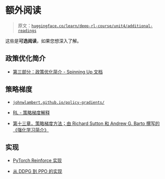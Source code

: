 # 额外阅读

> 原文：[`huggingface.co/learn/deep-rl-course/unit4/additional-readings`](https://huggingface.co/learn/deep-rl-course/unit4/additional-readings)

这些是**可选阅读**，如果您想深入了解。

## 政策优化简介

+   [第三部分：政策优化简介 - Spinning Up 文档](https://spinningup.openai.com/en/latest/spinningup/rl_intro3.html)

## 策略梯度

+   [`johnwlambert.github.io/policy-gradients/`](https://johnwlambert.github.io/policy-gradients/)

+   [RL - 策略梯度解释](https://jonathan-hui.medium.com/rl-policy-gradients-explained-9b13b688b146)

+   [第十三章，策略梯度方法；由 Richard Sutton 和 Andrew G. Barto 撰写的《强化学习简介》](http://incompleteideas.net/book/RLbook2020.pdf)

## 实现

+   [PyTorch Reinforce 实现](https://github.com/pytorch/examples/blob/main/reinforcement_learning/reinforce.py)

+   [从 DDPG 到 PPO 的实现](https://github.com/MrSyee/pg-is-all-you-need)
